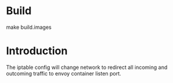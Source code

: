 # Build
make build.images

# Introduction
The iptable config will change network to redirect all incoming and outcoming traffic to envoy container listen port.
